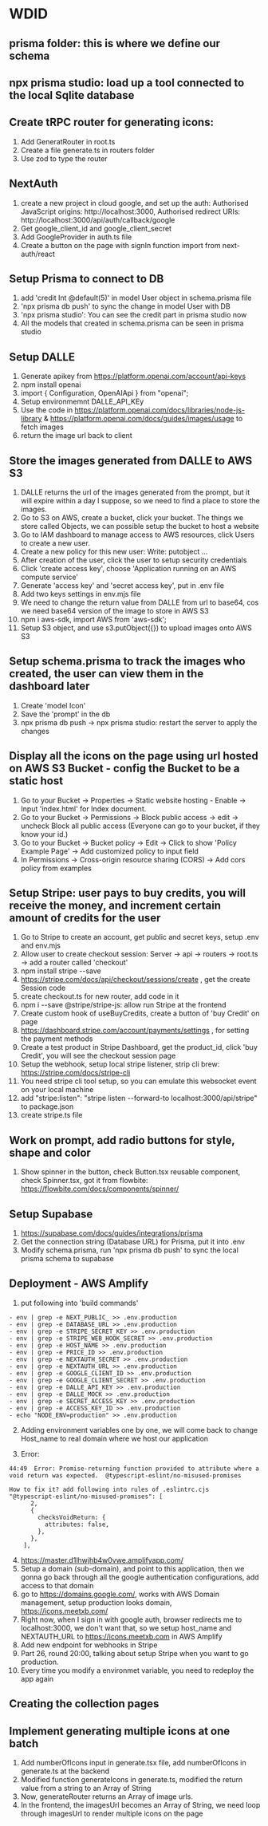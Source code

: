 # WDID

## prisma folder: this is where we define our schema

## npx prisma studio: load up a tool connected to the local Sqlite database

## Create tRPC router for generating icons:

1. Add GeneratRouter in root.ts
2. Create a file generate.ts in routers folder
3. Use zod to type the router

## NextAuth

1. create a new project in cloud google, and set up the auth: Authorised JavaScript origins: http://localhost:3000, Authorised redirect URIs: http://localhost:3000/api/auth/callback/google
2. Get google_client_id and google_client_secret
3. Add GoogleProvider in auth.ts file
4. Create a button on the page with signIn function import from next-auth/react

## Setup Prisma to connect to DB

1. add 'credit Int @default(5)' in model User object in schema.prisma file
2. 'npx prisma db push' to sync the change in model User with DB
3. 'npx prisma studio': You can see the credit part in prisma studio now
4. All the models that created in schema.prisma can be seen in prisma studio

## Setup DALLE

1. Generate apikey from https://platform.openai.com/account/api-keys
2. npm install openai
3. import { Configuration, OpenAIApi } from "openai";
4. Setup environmemnt DALLE_API_KEy
5. Use the code in https://platform.openai.com/docs/libraries/node-js-library & https://platform.openai.com/docs/guides/images/usage to fetch images
6. return the image url back to client

## Store the images generated from DALLE to AWS S3

1. DALLE returns the url of the images generated from the prompt, but it will expire within a day I suppose, so we need to find a place to store the images.
2. Go to S3 on AWS, create a bucket, click your bucket. The things we store called Objects, we can possible setup the bucket to host a website
3. Go to IAM dashboard to manage access to AWS resources, click Users to create a new user.
4. Create a new policy for this new user: Write: putobject ...
5. After creation of the user, click the user to setup security credentials
6. Click 'create access key', choose 'Application running on an AWS compute service'
7. Generate 'access key' and 'secret access key', put in .env file
8. Add two keys settings in env.mjs file
9. We need to change the return value from DALLE from url to base64, cos we need base64 version of the image to store in AWS S3
10. npm i aws-sdk, import AWS from 'aws-sdk';
11. Setup S3 object, and use s3.putObject({}) to upload images onto AWS S3

## Setup schema.prisma to track the images who created, the user can view them in the dashboard later

1. Create 'model Icon'
2. Save the 'prompt' in the db
3. npx prisma db push -> npx prisma studio: restart the server to apply the changes

## Display all the icons on the page using url hosted on AWS S3 Bucket - config the Bucket to be a static host

1. Go to your Bucket -> Properties -> Static website hosting - Enable -> Input 'index.html' for Index document.
2. Go to your Bucket -> Permissions -> Block public access -> edit -> uncheck Block all public access (Everyone can go to your bucket, if they know your id.)
3. Go to your Bucket -> Bucket policy -> Edit -> Click to show 'Policy Example Page' -> Add customized policy to input field
4. In Permissions -> Cross-origin resource sharing (CORS) -> Add cors policy from examples

## Setup Stripe: user pays to buy credits, you will receive the money, and increment certain amount of credits for the user

1. Go to Stripe to create an account, get public and secret keys, setup .env and env.mjs
2. Allow user to create checkout session: Server -> api -> routers -> root.ts -> add a router called 'checkout'
3. npm install stripe --save
4. https://stripe.com/docs/api/checkout/sessions/create , get the create Session code
5. create checkout.ts for new router, add code in it
6. npm i --save @stripe/stripe-js: allow run Stripe at the frontend
7. Create custom hook of useBuyCredits, create a button of 'buy Credit' on page
8. https://dashboard.stripe.com/account/payments/settings , for setting the payment methods
9. Create a test product in Stripe Dashboard, get the product_id, click 'buy Credit', you will see the checkout session page
10. Setup the webhook, setup local stripe listener, strip cli brew: https://stripe.com/docs/stripe-cli
11. You need stripe cli tool setup, so you can emulate this websocket event on your local machine
12. add "stripe:listen": "stripe listen --forward-to localhost:3000/api/stripe" to package.json
13. create stripe.ts file

## Work on prompt, add radio buttons for style, shape and color

1. Show spinner in the button, check Button.tsx reusable component, check Spinner.tsx, got it from flowbite: https://flowbite.com/docs/components/spinner/

## Setup Supabase

1. https://supabase.com/docs/guides/integrations/prisma
2. Get the connection string (Database URL) for Prisma, put it into .env
3. Modify schema.prisma, run 'npx prisma db push' to sync the local prisma schema to supabase

## Deployment - AWS Amplify

1. put following into 'build commands'

```
- env | grep -e NEXT_PUBLIC_ >> .env.production
- env | grep -e DATABASE_URL >> .env.production
- env | grep -e STRIPE_SECRET_KEY >> .env.production
- env | grep -e STRIPE_WEB_HOOK_SECRET >> .env.production
- env | grep -e HOST_NAME >> .env.production
- env | grep -e PRICE_ID >> .env.production
- env | grep -e NEXTAUTH_SECRET >> .env.production
- env | grep -e NEXTAUTH_URL >> .env.production
- env | grep -e GOOGLE_CLIENT_ID >> .env.production
- env | grep -e GOOGLE_CLIENT_SECRET >> .env.production
- env | grep -e DALLE_API_KEY >> .env.production
- env | grep -e DALLE_MOCK >> .env.production
- env | grep -e SECRET_ACCESS_KEY >> .env.production
- env | grep -e ACCESS_KEY_ID >> .env.production
- echo "NODE_ENV=production" >> .env.production
```

2. Adding environment variables one by one, we will come back to change Host_name to real domain where we host our application

3. Error:

```
44:49  Error: Promise-returning function provided to attribute where a void return was expected.  @typescript-eslint/no-misused-promises

How to fix it? add following into rules of .eslintrc.cjs
"@typescript-eslint/no-misused-promises": [
      2,
      {
        checksVoidReturn: {
          attributes: false,
        },
      },
    ],
```

4. https://master.d1lhwjhb4w0vwe.amplifyapp.com/
5. Setup a domain (sub-domain), and point to this application, then we gonna go back through all the google authentication configurations, add access to that domain
6. go to https://domains.google.com/, works with AWS Domain management, setup production looks domain, https://icons.meetxb.com/
7. Right now, when I sign in with google auth, browser redirects me to localhost:3000, we don't want that, so we setup host_name and NEXTAUTH_URL to https://icons.meetxb.com in AWS Amplify
8. Add new endpoint for webhooks in Stripe
9. Part 26, round 20:00, talking about setup Stripe when you want to go production.
10. Every time you modify a environmet variable, you need to redeploy the app again

## Creating the collection pages

## Implement generating multiple icons at one batch

1. Add numberOfIcons input in generate.tsx file, add numberOfIcons in generate.ts at the backend
2. Modified function generateIcons in generate.ts, modified the return value from a string to an Array of String
3. Now, generateRouter returns an Array of image urls.
4. In the frontend, the imagesUrl becomes an Array of String, we need loop through imagesUrl to render multiple icons on the page
